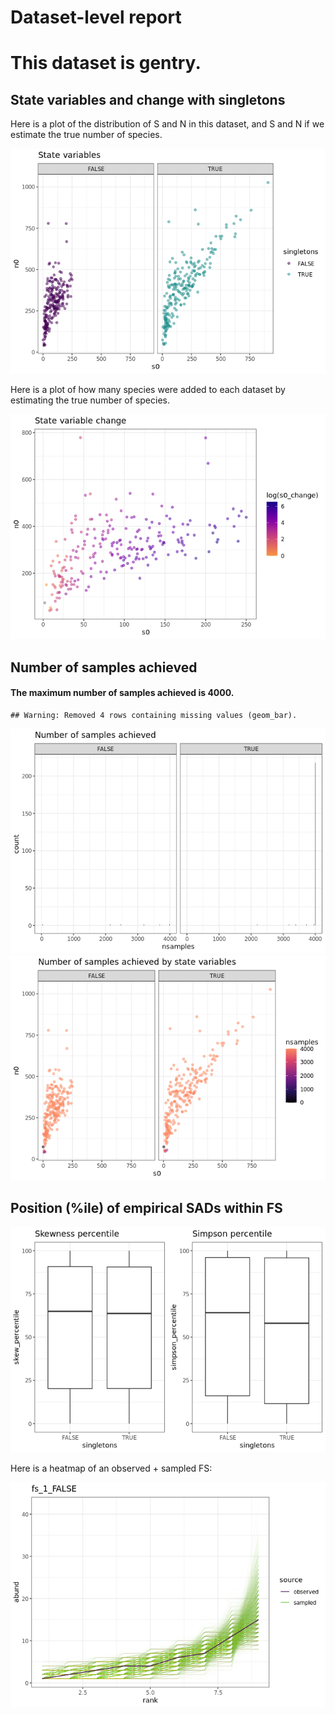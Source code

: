 Dataset-level report
================

This dataset is gentry.
=======================

State variables and change with singletons
------------------------------------------

Here is a plot of the distribution of S and N in this dataset, and S and
N if we estimate the true number of species.

![](gentry_report_files/figure-gfm/statevars-1.png)<!-- -->

Here is a plot of how many species were added to each dataset by
estimating the true number of species.

![](gentry_report_files/figure-gfm/sv%20change-1.png)<!-- -->

Number of samples achieved
--------------------------

#### The maximum number of samples achieved is 4000.

    ## Warning: Removed 4 rows containing missing values (geom_bar).

![](gentry_report_files/figure-gfm/plot%20nb%20samples-1.png)<!-- -->![](gentry_report_files/figure-gfm/plot%20nb%20samples-2.png)<!-- -->

Position (%ile) of empirical SADs within FS
-------------------------------------------

![](gentry_report_files/figure-gfm/empirical%20positions-1.png)<!-- -->

Here is a heatmap of an observed + sampled FS:

![](gentry_report_files/figure-gfm/example%20heatmap-1.png)<!-- -->
